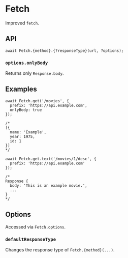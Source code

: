 # Fetch

Improved `fetch`.


## API

```JS
await Fetch.{method}.{?responseType}(url, ?options);
```

### `options.onlyBody`

Returns only `Response.body`.


## Examples

```JS
await Fetch.get('/movies', {
  prefix: 'https://api.example.com',
  onlyBody: true
});

/*
[{
  name: 'Example',
  year: 1975,
  id: 1
}]
*/
```

```JS
await Fetch.get.text('/movies/1/desc', {
  prefix: 'https://api.example.com'
});

/*
Response {
  body: 'This is an example movie.',
  ...
}
*/
```

## Options

Accessed via `Fetch.options`.

### `defaultResponseType`

Changes the response type of `Fetch.{method}(...)`.

